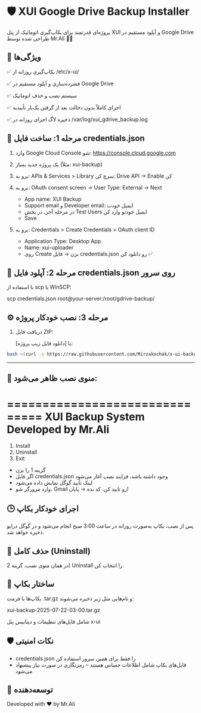 
🛡️ XUI Google Drive Backup Installer
=====================================

پروژه‌ای قدرتمند برای بکاپ‌گیری اتوماتیک از پنل XUI و آپلود مستقیم در Google Drive
طراحی شده توسط Mr.Ali 👨‍💻

🚀 ویژگی‌ها
----------
✅ بکاپ‌گیری روزانه از /etc/x-ui/

✅ فشرده‌سازی و آپلود مستقیم در Google Drive

✅ سیستم نصب و حذف اتوماتیک

✅ اجرای کاملاً بدون دخالت بعد از گرفتن یک‌بار تأییدیه

✅ ذخیره لاگ اجرای روزانه در
/var/log/xui_gdrive_backup.log

🔐 مرحله 1: ساخت فایل credentials.json
-----------------------------------------
1. وارد Google Cloud Console شو:
   https://console.cloud.google.com

2. یک پروژه جدید بساز (مثلاً: xui-backup)

3. برو به:
   APIs & Services > Library
   سرچ کن: Drive API → Enable کن

4. برو به:
   OAuth consent screen → User Type: External → Next
   - App name: XUI Backup
   - Support email و Developer email: ایمیل خودت
   - در مرحله آخر، در بخش Test Users ایمیل خودتو وارد کن
   - Save

5. برو به:
   Credentials > Create Credentials > OAuth client ID
   - Application Type: Desktop App
   - Name: xui-uploader
   - روی Create بزن → فایل credentials.json رو دانلود کن ✅

💾 مرحله 2: آپلود فایل credentials.json روی سرور
-------------------------------------------------
با استفاده از scp یا WinSCP:

scp credentials.json root@your-server:/root/gdrive-backup/

⚙️ مرحله 3: نصب خودکار پروژه
------------------------------
1. دریافت فایل ZIP:

   [دانلود فایل زیپ پروژه] یا:

  ```bash
bash <(curl -s https://raw.githubusercontent.com/Mirzakochak/x-ui-backup-server/main/install.sh)

```

---

🧩 منوی نصب ظاهر می‌شود:
--------------------------
===============================
  XUI Backup System
  Developed by Mr.Ali
===============================
1) Install
2) Uninstall
3) Exit

- گزینه 1 را بزن
- اگر فایل credentials.json وجود داشته باشد، فرایند نصب آغاز می‌شود
- لینک تأیید گوگل نمایش داده می‌شود
- وارد مرورگر شو، Gmail رو تایید کن، کد بده → پایان!

🕒 اجرای خودکار بکاپ
----------------------
پس از نصب، بکاپ به‌صورت روزانه در ساعت 3:00 صبح انجام می‌شود و در گوگل درایو ذخیره خواهد شد.

🧹 حذف کامل (Uninstall)
--------------------------
در همان منوی نصب، گزینه 2) Uninstall را انتخاب کن.

📁 ساختار بکاپ
---------------
بکاپ‌ها با فرمت .tar.gz و نام‌هایی مثل زیر ذخیره می‌شوند:

xui-backup-2025-07-22-03-00.tar.gz

شامل فایل‌های تنظیمات و دیتابیس پنل x-ui

🛡 نکات امنیتی
---------------
- credentials.json را فقط برای همین سرور استفاده کن
- فایل‌های بکاپ شامل اطلاعات حساس هستند – رمزنگاری در صورت نیاز پیشنهاد می‌شود

🧠 توسعه‌دهنده
----------------
Developed with ❤️ by Mr.Ali
